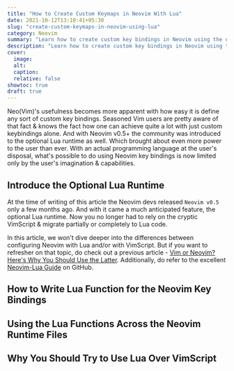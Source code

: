 ```yaml
---
title: "How to Create Custom Keymaps in Neovim With Lua"
date: 2021-10-12T13:10:41+05:30
slug: "create-custom-keymaps-in-neovim-using-lua"
category: Neovim
summary: "Learn how to create custom key bindings in Neovim using the optional inbuilt Lua runtime"
description: "Learn how to create custom key bindings in Neovim using the optional inbuilt Lua runtime"
cover:
  image:
  alt:
  caption:
  relative: false
showtoc: true
draft: true
---
```


Neo(Vim)'s usefulness becomes more apparent with how easy it is define any sort of custom key bindings. Seasoned Vim users are pretty aware of that fact & knows the fact how one can achieve quite a lot with just custom keybindings alone. And with Neovim v0.5+ the community was introduced to the optional Lua runtime as well. Which brought about even more power to the user than ever. With an actual programming language at the user's disposal, what's possible to do using Neovim key bindings is now limited only by the user's imagination & capabilities.

## Introduce the Optional Lua Runtime

At the time of writing of this article the Neovim devs released `Neovim v0.5` only a few months ago. And with it came a much anticipated feature, the optional Lua runtime. Now you no longer had to rely on the cryptic VimScript & migrate partially or completely to Lua code.

In this article, we won't dive deeper into the differences between configuring Neovim with Lua and/or with VimScript. But if you want to refresher on that topic, do check out a previous article - [Vim or Neovim? Here's Why You Should Use the Latter](../vim-vs-neovim). Additionally, do refer to the excellent [Neovim-Lua Guide](https://github.com/nanotee/nvim-lua-guide) on GitHub.

## How to Write Lua Function for the Neovim Key Bindings

## Using the Lua Functions Across the Neovim Runtime Files

## Why You Should Try to Use Lua Over VimScript
